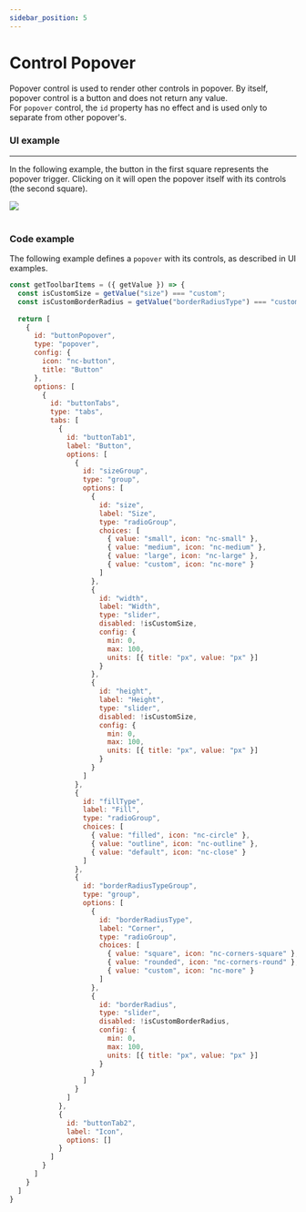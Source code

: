```yaml
---
sidebar_position: 5
---
```

# Control Popover
Popover control is used to render other controls in popover. By itself, popover control is a button and does not return any value. <br/>
For `popover` control, the `id` property has no effect and is used only to separate from other popover's.

### UI example
---
In the following example, the button in the first square represents the popover trigger. Clicking on it will open the popover itself with its controls (the second square).

<img  class="brz-img--border" src="/img/control-popover/control-popover.png" /> <br/><br/>

### Code example
The following example defines a `popover` with its controls, as described in UI examples.

```js
const getToolbarItems = ({ getValue }) => {
  const isCustomSize = getValue("size") === "custom";
  const isCustomBorderRadius = getValue("borderRadiusType") === "custom";
  
  return [
    {
      id: "buttonPopover",
      type: "popover",
      config: {
        icon: "nc-button",
        title: "Button"
      },
      options: [
        {
          id: "buttonTabs",
          type: "tabs",
          tabs: [
            {
              id: "buttonTab1",
              label: "Button",
              options: [
                {
                  id: "sizeGroup",
                  type: "group",
                  options: [
                    {
                      id: "size",
                      label: "Size",
                      type: "radioGroup",
                      choices: [
                        { value: "small", icon: "nc-small" },
                        { value: "medium", icon: "nc-medium" },
                        { value: "large", icon: "nc-large" },
                        { value: "custom", icon: "nc-more" }
                      ]
                    },
                    {
                      id: "width",
                      label: "Width",
                      type: "slider",
                      disabled: !isCustomSize,
                      config: {
                        min: 0,
                        max: 100,
                        units: [{ title: "px", value: "px" }]
                      }
                    },
                    {
                      id: "height",
                      label: "Height",
                      type: "slider",
                      disabled: !isCustomSize,
                      config: {
                        min: 0,
                        max: 100,
                        units: [{ title: "px", value: "px" }]
                      }
                    }
                  ]
                },
                {
                  id: "fillType",
                  label: "Fill",
                  type: "radioGroup",
                  choices: [
                    { value: "filled", icon: "nc-circle" },
                    { value: "outline", icon: "nc-outline" },
                    { value: "default", icon: "nc-close" }
                  ]
                },
                {
                  id: "borderRadiusTypeGroup",
                  type: "group",
                  options: [
                    {
                      id: "borderRadiusType",
                      label: "Corner",
                      type: "radioGroup",
                      choices: [
                        { value: "square", icon: "nc-corners-square" },
                        { value: "rounded", icon: "nc-corners-round" },
                        { value: "custom", icon: "nc-more" }
                      ]
                    },
                    {
                      id: "borderRadius",
                      type: "slider",
                      disabled: !isCustomBorderRadius,
                      config: {
                        min: 0,
                        max: 100,
                        units: [{ title: "px", value: "px" }]
                      }
                    }
                  ]
                }
              ]
            },
            {
              id: "buttonTab2",
              label: "Icon",
              options: []
            }
          ]
        }
      ]
    }
  ]
}
```

